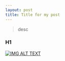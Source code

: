 ```yaml
---
layout: post
title: Title for my post
---
```


> desc

### H1

<a href="http://www.youtube.com/watch?feature=player_embedded&v=__YOUTUBE__VIDEO__CODE__target=_blank"><img src="http://img.youtube.com/vi/__YOUTUBE__VIDEO__CODE__/0.jpg" alt="IMG ALT TEXT" style="max-width:100%; border: 20" /></a>

